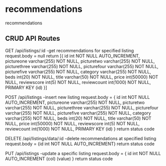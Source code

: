 # recommendations
recommendations

## CRUD  API Routes 

GET /api/listings/:id -get recommendations for specified listing
  request.body = null
  return [{
  id int NOT NULL AUTO_INCREMENT,
  pictureone varchar(255) NOT NULL,
  picturetwo varchar(255) NOT NULL,
  picturethree varchar(255) NOT NULL,
  picturefour varchar(255) NOT NULL,
  picturefive varchar(255) NOT NULL,
  category varchar(255) NOT NULL,
  beds int(20) NOT NULL,
  title varchar(50) NOT NULL,
  price int(50000) NOT NULL,
  reviewscore int(5) NOT NULL,
  reviewcount int(1000) NOT NULL,
  PRIMARY KEY (id)
  }]

POST /api/listings -insert new listing
  request.body = {
  id int NOT NULL AUTO_INCREMENT,
  pictureone varchar(255) NOT NULL,
  picturetwo varchar(255) NOT NULL,
  picturethree varchar(255) NOT NULL,
  picturefour varchar(255) NOT NULL,
  picturefive varchar(255) NOT NULL,
  category varchar(255) NOT NULL,
  beds int(20) NOT NULL,
  title varchar(50) NOT NULL,
  price int(50000) NOT NULL,
  reviewscore int(5) NOT NULL,
  reviewcount int(1000) NOT NULL,
  PRIMARY KEY (id)
  }
  return status code


DELETE /api/listings/data/:id -delete recommendations at specified listing
  request.body = {id int NOT NULL AUTO_INCREMENT}
  return status code

PUT /api/listings -update a specific listing
  request.body = {
    id int NOT NULL AUTO_INCREMENT
    (col) (value)
  }
  return status code